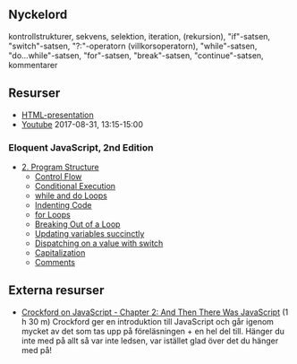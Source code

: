 ## Nyckelord

kontrollstrukturer, sekvens, selektion, iteration, (rekursion), "if"-satsen, "switch"-satsen, "?:"-operatorn (villkorsoperatorn), "while"-satsen, "do...while"-satsen, "for"-satsen, "break"-satsen, "continue"-satsen, kommentarer

## Resurser

- [HTML-presentation](https://rawgit.com/1dv021/syllabus/master/presentationer/02/index.html#)
- [Youtube](https://youtu.be/OVey1ezWtYI) 2017-08-31, 13:15-15:00

### Eloquent JavaScript, 2nd Edition

- [2. Program Structure](http://eloquentjavascript.net/02_program_structure.html)
  - [Control Flow](http://eloquentjavascript.net/02_program_structure.html#h_rDxYNPd65Z)
  - [Conditional Execution](http://eloquentjavascript.net/02_program_structure.html#h_wpz5oi2dy7)
  - [while and do Loops](http://eloquentjavascript.net/02_program_structure.html#h_FaGGgUI+MM)
  - [Indenting Code](http://eloquentjavascript.net/02_program_structure.html#h_3I0M2f1Cmh)
  - [for Loops](http://eloquentjavascript.net/02_program_structure.html#h_oupMC+5FKN)
  - [Breaking Out of a Loop](http://eloquentjavascript.net/02_program_structure.html#h_WWKAoSPJ47)
  - [Updating variables succinctly](http://eloquentjavascript.net/02_program_structure.html#h_TGUhwjSkqm)
  - [Dispatching on a value with switch](http://eloquentjavascript.net/02_program_structure.html#h_jMKsa0SXdL)
  - [Capitalization](http://eloquentjavascript.net/02_program_structure.html#h_t54vuASjLD)
  - [Comments](http://eloquentjavascript.net/02_program_structure.html#h_/OBuIOX390)

## Externa resurser

- [Crockford on JavaScript - Chapter 2: And Then There Was JavaScript](https://youtu.be/RO1Wnu-xKoY) (1 h 30 m) Crockford ger en introduktion till JavaScript och går igenom mycket av det som tas upp på föreläsningen + en hel del till. Hänger du inte med på allt så var inte ledsen, var istället glad över det du hänger med på!
